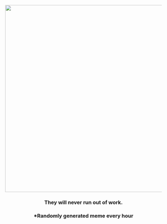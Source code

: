 <p align="center">
        <img src="https://i.redd.it/a42ubzes9zp81.jpg" width="600" height="600">
        </p>
        <h3 align="center">They will never run out of work.</h3>
        <h3 align="center">*Randomly generated meme every hour</h3>
    